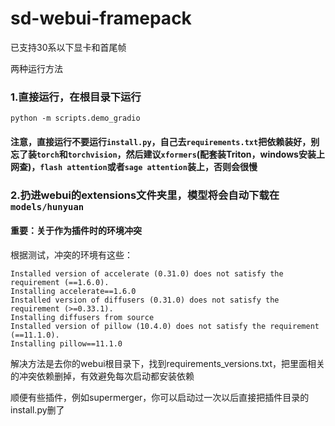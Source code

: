 # sd-webui-framepack
已支持30系以下显卡和首尾帧

两种运行方法

### 1.直接运行，在根目录下运行
```
python -m scripts.demo_gradio
```
#### 注意，直接运行不要运行`install.py`，自己去`requirements.txt`把依赖装好，别忘了装`torch`和`torchvision`，然后建议`xformers`(配套装Triton，windows安装上网查)，`flash attention`或者`sage attention`装上，否则会很慢

### 2.扔进webui的extensions文件夹里，模型将会自动下载在`models/hunyuan`

#### 重要：关于作为插件时的环境冲突
根据测试，冲突的环境有这些：
```
Installed version of accelerate (0.31.0) does not satisfy the requirement (==1.6.0).
Installing accelerate==1.6.0
Installed version of diffusers (0.31.0) does not satisfy the requirement (>=0.33.1).
Installing diffusers from source
Installed version of pillow (10.4.0) does not satisfy the requirement (==11.1.0).
Installing pillow==11.1.0
```
解决方法是去你的webui根目录下，找到requirements_versions.txt，把里面相关的冲突依赖删掉，有效避免每次启动都安装依赖

顺便有些插件，例如supermerger，你可以启动过一次以后直接把插件目录的install.py删了
